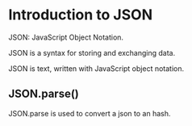 # Introduction to JSON

JSON: JavaScript Object Notation.

JSON is a syntax for storing and exchanging data.

JSON is text, written with JavaScript object notation.

## JSON.parse()
JSON.parse is used to convert a json to an hash.
